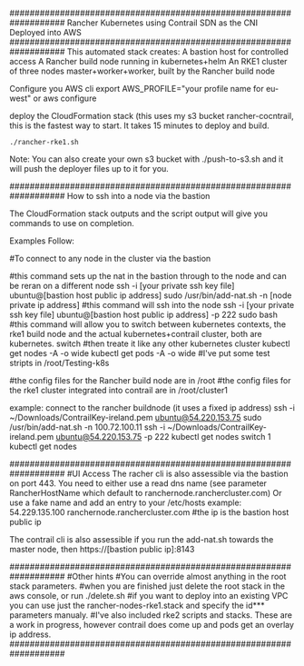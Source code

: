 ###################################################################
Rancher Kubernetes using Contrail SDN as the CNI Deployed into AWS 
###################################################################
This automated stack creates:
				A bastion host for controlled access
				A Rancher build node running in kubernetes+helm
				An RKE1 cluster of three nodes master+worker+worker, built by the Rancher build node

Configure you AWS cli
	export AWS_PROFILE="your profile name for eu-west"
	or
	aws configure

deploy the CloudFormation stack (this uses my s3 bucket rancher-cocntrail, this is the fastest way to start. It takes 15 minutes to deploy and build.

	./rancher-rke1.sh 

Note: You can also create your own s3 bucket with ./push-to-s3.sh and it will push the deployer files up to it for you. 

###################################################################
How to ssh into a node via the bastion

The CloudFormation stack outputs and the script output will give you commands to use on completion. 

Examples Follow:

#To connect to any node in the cluster via the bastion

#this command sets up the nat in the bastion through to the node and can be reran on a different node
ssh -i [your private ssh key file] ubuntu@[bastion host public ip address] sudo /usr/bin/add-nat.sh -n [node private ip address]
#this command will ssh into the node
ssh -i [your private ssh key file] ubuntu@[bastion host public ip address] -p 222 
sudo bash
#this command will allow you to switch between kubernetes contexts, the rke1 build node and the actual kubernetes+contrail cluster, both are kubernetes. 
switch
#then treate it like any other kubernetes cluster
kubectl get nodes -A -o wide
kubectl get pods -A -o wide
#I've put some test stripts in /root/Testing-k8s

#the config files for the Rancher build node are in /root
#the config files for the rke1 cluster integrated into contrail are in /root/cluster1

example: connect to the rancher buildnode (it uses a fixed ip address) 
		ssh -i ~/Downloads/ContrailKey-ireland.pem ubuntu@54.220.153.75 sudo /usr/bin/add-nat.sh -n 100.72.100.11 
		ssh -i ~/Downloads/ContrailKey-ireland.pem ubuntu@54.220.153.75 -p 222
		kubectl get nodes
		switch
		1
		kubectl get nodes

###################################################################
#UI Access
The racher cli is also assessible via the bastion on port 443. You need to either use a read dns name (see parameter RancherHostName which default to ranchernode.ranchercluster.com)
Or use a fake name and add an entry to your /etc/hosts 
example:
54.229.135.100 ranchernode.ranchercluster.com #the ip is the bastion host public ip

The contrail cli is also assessible if you run the add-nat.sh towards the master node, then https://[bastion public ip]:8143

###################################################################
#Other hints
#You can override almost anything in the root stack parameters.
#when you are finished just delete the root stack in the aws console, or run ./delete.sh
#if you want to deploy into an existing VPC you can use just the rancher-nodes-rke1.stack and specify the id*** parameters manualy. 
#I've also included rke2 scripts and stacks. These are a work in progress, however contrail does come up and pods get an overlay ip address.
###################################################################
